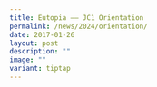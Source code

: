 ```yaml
---
title: Eutopia –– JC1 Orientation
permalink: /news/2024/orientation/
date: 2017-01-26
layout: post
description: ""
image: ""
variant: tiptap
---
```

